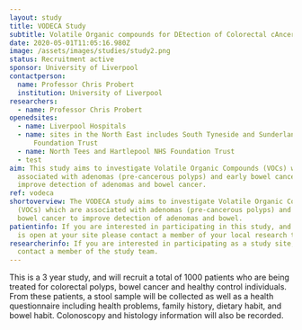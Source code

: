 ```yaml
---
layout: study
title: VODECA Study
subtitle: Volatile Organic compounds for DEtection of Colorectal cAncer
date: 2020-05-01T11:05:16.980Z
image: /assets/images/studies/study2.png
status: Recruitment active
sponsor: University of Liverpool
contactperson:
  name: Professor Chris Probert
  institution: University of Liverpool
researchers:
  - name: Professor Chris Probert
openedsites:
  - name: Liverpool Hospitals
  - name: sites in the North East includes South Tyneside and Sunderland NHS
      Foundation Trust
  - name: North Tees and Hartlepool NHS Foundation Trust 
  - test
aim: This study aims to investigate Volatile Organic Compounds (VOCs) which are
  associated with adenomas (pre-cancerous polyps) and early bowel cancer to
  improve detection of adenomas and bowel cancer.
ref: vodeca
shortoverview: The VODECA study aims to investigate Volatile Organic Compounds
  (VOCs) which are associated with adenomas (pre-cancerous polyps) and early
  bowel cancer to improve detection of adenomas and bowel.
patientinfo: If you are interested in participating in this study, and the study
  is open at your site please contact a member of your local research team.
researcherinfo: If you are interested in participating as a study site, please
  contact a member of the study team.
---
```


This is a 3 year study, and will recruit a total of 1000 patients who are being treated for colorectal polyps, bowel cancer and healthy control individuals. From these patients, a stool sample will be collected as well as a health questionnaire including health problems, family history, dietary habit, and bowel habit. Colonoscopy and histology information will also be recorded.  


<!-- ![Sample photo](/assets/images/studies/samples3.jpg) -->